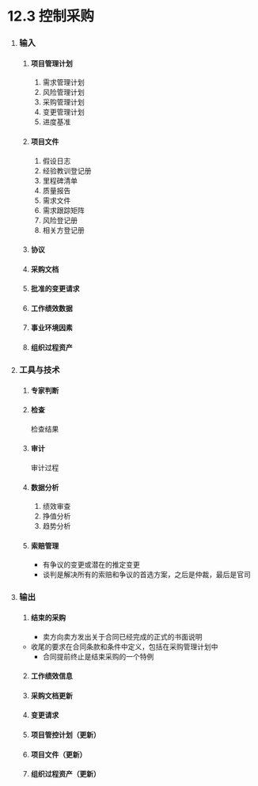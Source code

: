 # 12.3 控制采购

1. ### 输入

   1. #### 项目管理计划

      1. 需求管理计划
      2. 风险管理计划
      3. 采购管理计划
      4. 变更管理计划
      5. 进度基准

   2. #### 项目文件

      1. 假设日志
      2. 经验教训登记册
      3. 里程碑清单
      4. 质量报告
      5. 需求文件
      6. 需求跟踪矩阵
      7. 风险登记册
      8. 相关方登记册

   3. #### 协议

   4. #### 采购文档

   5. #### 批准的变更请求

   6. #### 工作绩效数据

   7. #### 事业环境因素

   8. #### 组织过程资产

2. ### 工具与技术

   1. #### 专家判断

   2. #### 检查

      检查结果

   3. #### 审计

      审计过程

   4. #### 数据分析

      1. 绩效审查
      2. 挣值分析
      3. 趋势分析

   5. #### 索赔管理

      * 有争议的变更或潜在的推定变更
      * 谈判是解决所有的索赔和争议的首选方案，之后是仲裁，最后是官司

3. ### 输出

   1. #### 结束的采购

      * 卖方向卖方发出关于合同已经完成的正式的书面说明
   * 收尾的要求在合同条款和条件中定义，包括在采购管理计划中
      * 合同提前终止是结束采购的一个特例

   2. #### 工作绩效信息

   3. #### 采购文档更新

   4. #### 变更请求

   5. #### 项目管控计划（更新）
   
   6. #### 项目文件（更新）
   
   7. #### 组织过程资产（更新）